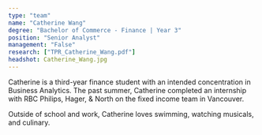```yaml
---
type: "team"
name: "Catherine Wang"
degree: "Bachelor of Commerce - Finance | Year 3"
position: "Senior Analyst"
management: "False"
research: ["TPR_Catherine_Wang.pdf"]
headshot: Catherine_Wang.jpg
---
```


Catherine is a third-year finance student with an intended concentration in Business Analytics. The past summer, Catherine completed an internship with RBC Philips, Hager, & North on the fixed income team in Vancouver.

Outside of school and work, Catherine loves swimming, watching musicals, and culinary.